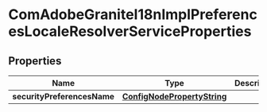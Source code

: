 

# ComAdobeGraniteI18nImplPreferencesLocaleResolverServiceProperties

## Properties

Name | Type | Description | Notes
------------ | ------------- | ------------- | -------------
**securityPreferencesName** | [**ConfigNodePropertyString**](ConfigNodePropertyString.md) |  |  [optional]




